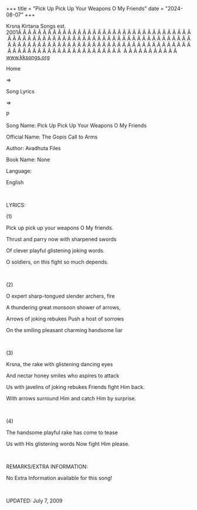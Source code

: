 +++ 
title = "Pick Up Pick Up Your Weapons O My Friends"
date = "2024-08-07"
+++

Krsna Kirtana Songs est. 2001Â Â Â Â Â Â Â Â Â Â Â Â Â Â Â Â Â Â Â Â Â Â Â Â Â Â Â Â Â Â Â Â Â Â Â Â Â Â Â Â Â Â Â Â Â Â Â Â Â Â Â Â Â Â Â Â Â Â Â Â Â Â Â Â Â Â Â Â Â Â Â Â Â Â Â Â Â Â Â Â Â Â Â Â Â Â Â Â Â Â Â Â Â Â Â Â Â Â Â Â Â Â Â Â Â Â Â Â Â Â Â Â Â Â Â Â Â Â Â Â Â Â Â Â Â Â Â Â Â Â Â Â  Â Â Â Â Â Â Â Â Â Â Â  
www.kksongs.org








Home
 
⇒
 
Song Lyrics
 
⇒
 
P


Song
Name: Pick Up Pick Up Your Weapons O My Friends


Official
Name: The Gopis Call to Arms


Author:
Avadhuta Files


Book
Name: None


Language:

English


 


LYRICS:


(1)


Pick
up pick up your weapons O My friends.


Thrust
and parry now with sharpened swords


Of
clever playful glistening joking words.


O
soldiers, on this fight so much depends.


 


(2) 


O
expert sharp-tongued slender archers, fire


A
thundering great monsoon shower of arrows,


Arrows
of joking rebukes Push a host of sorrows


On the
smiling pleasant charming handsome liar


 


(3)


Krsna,
the rake with glistening dancing eyes


And
nectar honey smiles who aspires to attack


Us
with javelins of joking rebukes Friends fight Him back.


With
arrows surround Him and catch Him by surprise.


 


(4)


The
handsome playful rake has come to tease


Us
with His glistening words Now fight Him please.


 


REMARKS/EXTRA
INFORMATION:


No
Extra Information available for this song!


 


UPDATED:
 July 7, 2009